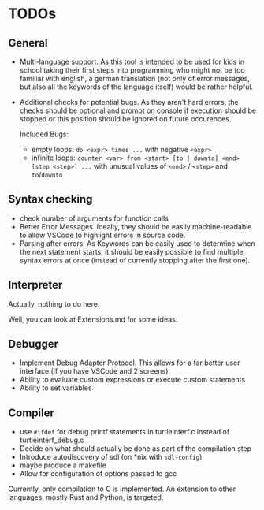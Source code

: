 # TODOs

## General

* Multi-language support. As this tool is intended to be used for
  kids in school taking their first steps into programming who might
  not be too familiar with english, a german translation
  (not only of error messages, but also all the keywords of
  the language itself) would be rather helpful.
* Additional checks for potential bugs. As they aren't hard errors,
  the checks should be optional and prompt on console if execution should
  be stopped or this position should be ignored on future occurences.

  Included Bugs:
  - empty loops: `do <expr> times ...` with negative `<expr>`
  - infinite loops:
    `counter <var> from <start> [to | downto] <end> [step <step>] ...`
    with unusual values of `<end>` / `<step>` and `to`/`downto`

## Syntax checking

* check number of arguments for function calls
* Better Error Messages. Ideally, they should be easily
  machine-readable to allow VSCode to highlight errors in source code.
* Parsing after errors. As Keywords can be easily used to determine
  when the next statement starts, it should be easily possible to
  find multiple syntax errors at once (instead of currently stopping
  after the first one).

## Interpreter

Actually, nothing to do here.

Well, you can look at Extensions.md for some ideas.

## Debugger

* Implement Debug Adapter Protocol. This allows for a far better
  user interface (if you have VSCode and 2 screens).
* Ability to evaluate custom expressions or execute custom statements
* Ability to set variables

## Compiler

* use `#ifdef` for debug printf statements in turtleinterf.c
  instead of turtleinterf_debug.c
* Decide on what should actually be done as part of the compilation step
* Introduce autodiscovery of sdl (on *nix with `sdl-config`)
* maybe produce a makefile
* Allow for configuration of options passed to gcc

Currently, only compilation to C is implemented. An extension to other
languages, mostly Rust and Python, is targeted.